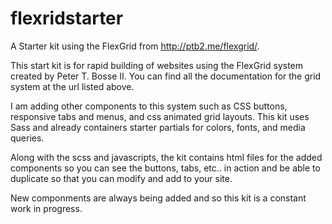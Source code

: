flexridstarter
==============

A Starter kit using the FlexGrid from http://ptb2.me/flexgrid/.

This start kit is for rapid building of websites using the FlexGrid system created by Peter T. Bosse II.
You can find all the documentation for the grid system at the url listed above.

I am adding other components to this system such as CSS buttons, responsive tabs and menus, and css animated grid layouts.
This kit uses Sass and already containers starter partials for colors, fonts, and media queries.

Along with the scss and javascripts, the kit contains html files for the added components so you can see the buttons,
tabs, etc.. in action and be able to duplicate so that you can modify and add to your site. 

New componments are always being added and so this kit is a constant work in progress.
